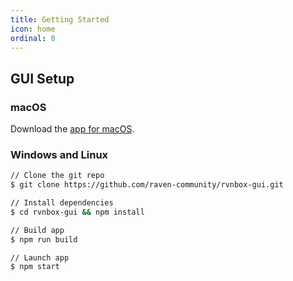 ```yaml
---
title: Getting Started
icon: home
ordinal: 0
---
```


## GUI Setup

### macOS

Download the [app for macOS](https://github.com/raven-community/rvnbox-gui/releases/download/0.7.8/RVNBOX-0.7.8.dmg).

### Windows and Linux

```bash
// Clone the git repo
$ git clone https://github.com/raven-community/rvnbox-gui.git

// Install dependencies
$ cd rvnbox-gui && npm install

// Build app
$ npm run build

// Launch app
$ npm start
```

<!--

## `Welcome to Rvnbox`

### Dependencies

#### NodeJS
`NodeJS` is a JavaScript runtime built on Chrome’s V8 engine. `npm` is the package manager for `NodeJS`

### macOS and Linux

When installing on Unix platforms we recommend nvm the node version manager.
Steps to setup

* Install nvm
  * `curl -o- https://raw.githubusercontent.com/creationix/nvm/v0.33.11/install.sh | bash`
* Install Long Term Stable (LTS) release of NodeJS
  * `nvm ls-remote`
  * `nvm install 8.11.3`

### Windows
Install NodeJs with the official installer from [nodejs.org](https://nodejs.org). Install the recommended version.

To create a scaffold, Windows users also require git command line tool to be installed. You can get it from here. -->
